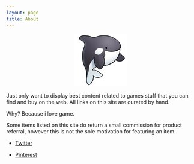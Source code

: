 ```yaml
---
layout: page
title: About
---
```


<p align="center">
    <img src="assets/images/orca.jpg" alt="qooldb" width="140">
</p>
Just only want to display best content related to games stuff that you can find and buy on the web. All links on this site are curated by hand.

Why? Because i love game.

Some items listed on this site do return a small commission for product referral, however this is not the sole motivation for featuring an item.

*   [Twitter](https://twitter.com/greenlute)

*   [Pinterest](https://pinterest.com/qooldb/)